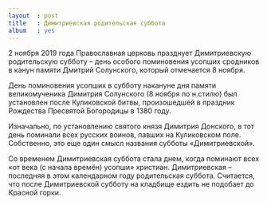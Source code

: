 ```yaml
---
layout  : post
title   : Димитриевская родительская суббота
album   : yes
---
```

2 ноября 2019 года Православная церковь празднует Димитриевскую родительскую субботу – день особого поминовения усопших сродников в канун памяти Дмитрий Солунского, который отмечается 8 ноября. 

День поминовения усопших в субботу накануне дня памяти великомученика Димитрия Солунского (8 ноября по н.стилю) был установлен после Куликовской битвы, произошедшей в праздник Рождества Пресвятой Богородицы в 1380 году.

Изначально, по установлению святого князя Димитрия Донского, в тот день поминали всех русских воинов, павших на Куликовском поле. Собственно, это еще один смысл названия субботы «Димитриевской».

Со временем Димитриевская суббота стала днем, когда поминают всех «от века (с начала времён) усопши» христиан. Димитриевская – последняя в этом календарном году родительская суббота. Считается, что после Димитриевской субботу на кладбище ездить не подобает до Красной горки.
